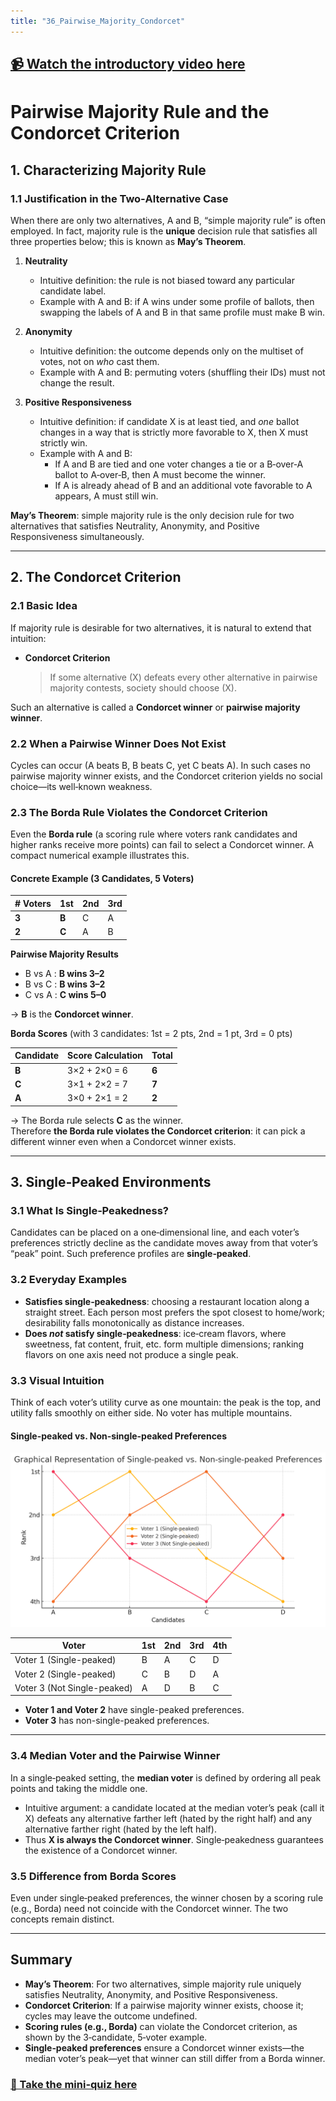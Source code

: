 ```yaml
---
title: "36_Pairwise_Majority_Condorcet"
---
```


## [📹 Watch the introductory video here](https://wsdmoodle.waseda.jp/mod/quiz/view.php?id=5169765)
# Pairwise Majority Rule and the Condorcet Criterion

## 1. Characterizing Majority Rule

### 1.1 Justification in the Two‑Alternative Case

When there are only two alternatives, A and B, “simple majority rule” is often employed.  In fact, majority rule is the **unique** decision rule that satisfies all three properties below; this is known as **May’s Theorem**.

1. **Neutrality**  
   - Intuitive definition: the rule is not biased toward any particular candidate label.  
   - Example with A and B: if A wins under some profile of ballots, then swapping the labels of A and B in that same profile must make B win.

2. **Anonymity**  
   - Intuitive definition: the outcome depends only on the multiset of votes, not on *who* cast them.  
   - Example with A and B: permuting voters (shuffling their IDs) must not change the result.

3. **Positive Responsiveness**  
   - Intuitive definition: if candidate X is at least tied, and *one* ballot changes in a way that is strictly more favorable to X, then X must strictly win.  
   - Example with A and B:  
     - If A and B are tied and one voter changes a tie or a B‑over‑A ballot to A‑over‑B, then A must become the winner.  
     - If A is already ahead of B and an additional vote favorable to A appears, A must still win.

**May’s Theorem**: simple majority rule is the only decision rule for two alternatives that satisfies Neutrality, Anonymity, and Positive Responsiveness simultaneously.

---

## 2. The Condorcet Criterion

### 2.1 Basic Idea

If majority rule is desirable for two alternatives, it is natural to extend that intuition:  
- **Condorcet Criterion**  
  > If some alternative \(X\) defeats every other alternative in pairwise majority contests, society should choose \(X\).

Such an alternative is called a **Condorcet winner** or **pairwise majority winner**.

### 2.2 When a Pairwise Winner Does Not Exist

Cycles can occur (A beats B, B beats C, yet C beats A).  In such cases no pairwise majority winner exists, and the Condorcet criterion yields no social choice—its well‑known weakness.

### 2.3 The Borda Rule Violates the Condorcet Criterion

Even the **Borda rule** (a scoring rule where voters rank candidates and higher ranks receive more points) can fail to select a Condorcet winner.  A compact numerical example illustrates this.

#### Concrete Example (3 Candidates, 5 Voters)

| # Voters | 1st | 2nd | 3rd |
|----------|-----|-----|-----|
| **3**    | **B** | C   | A   |
| **2**    | **C** | A   | B   |

**Pairwise Majority Results**

- B vs A : **B wins 3–2**  
- B vs C : **B wins 3–2**  
- C vs A : **C wins 5–0**  

→ **B** is the **Condorcet winner**.

**Borda Scores** (with 3 candidates: 1st = 2 pts, 2nd = 1 pt, 3rd = 0 pts)

| Candidate | Score Calculation        | Total |
|-----------|--------------------------|-------|
| **B**     | 3×2 + 2×0 = 6            | **6** |
| **C**     | 3×1 + 2×2 = 7            | **7** |
| **A**     | 3×0 + 2×1 = 2            | **2** |

→ The Borda rule selects **C** as the winner.  
Therefore **the Borda rule violates the Condorcet criterion**: it can pick a different winner even when a Condorcet winner exists.

---

## 3. Single‑Peaked Environments

### 3.1 What Is Single‑Peakedness?

Candidates can be placed on a one‑dimensional line, and each voter’s preferences strictly decline as the candidate moves away from that voter’s “peak” point.  Such preference profiles are **single‑peaked**.

### 3.2 Everyday Examples

- **Satisfies single‑peakedness**: choosing a restaurant location along a straight street.  Each person most prefers the spot closest to home/work; desirability falls monotonically as distance increases.  
- **Does *not* satisfy single‑peakedness**: ice‑cream flavors, where sweetness, fat content, fruit, etc. form multiple dimensions; ranking flavors on one axis need not produce a single peak.

### 3.3 Visual Intuition

Think of each voter’s utility curve as one mountain: the peak is the top, and utility falls smoothly on either side.  No voter has multiple mountains.

#### Single-peaked vs. Non-single-peaked Preferences
![Figure](assets/images/SinglePeak.png)

| Voter                      | 1st | 2nd | 3rd | 4th |
|----------------------------|-----|-----|-----|-----|
| Voter 1 (Single-peaked)    | B   | A   | C   | D   |
| Voter 2 (Single-peaked)    | C   | B   | D   | A   |
| Voter 3 (Not Single-peaked)| A   | D   | B   | C   |

- **Voter 1 and Voter 2** have single-peaked preferences.
- **Voter 3** has non-single-peaked preferences.

---


### 3.4 Median Voter and the Pairwise Winner

In a single‑peaked setting, the **median voter** is defined by ordering all peak points and taking the middle one.  
- Intuitive argument: a candidate located at the median voter’s peak (call it X) defeats any alternative farther left (hated by the right half) and any alternative farther right (hated by the left half).  
- Thus **X is always the Condorcet winner**.  Single‑peakedness guarantees the existence of a Condorcet winner.

### 3.5 Difference from Borda Scores

Even under single‑peaked preferences, the winner chosen by a scoring rule (e.g., Borda) need not coincide with the Condorcet winner.  The two concepts remain distinct.

---

## Summary

- **May’s Theorem**: For two alternatives, simple majority rule uniquely satisfies Neutrality, Anonymity, and Positive Responsiveness.  
- **Condorcet Criterion**: If a pairwise majority winner exists, choose it; cycles may leave the outcome undefined.  
- **Scoring rules (e.g., Borda)** can violate the Condorcet criterion, as shown by the 3‑candidate, 5‑voter example.  
- **Single‑peaked preferences** ensure a Condorcet winner exists—the median voter’s peak—yet that winner can still differ from a Borda winner.


### [📝 Take the mini-quiz here](https://wsdmoodle.waseda.jp/mod/quiz/view.php?id=5169765)

